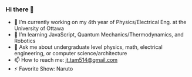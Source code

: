 ### Hi there 👋

- 🔭 I’m currently working on my 4th year of Physics/Electrical Eng. at the University of Ottawa 
- 🌱 I’m learning JavaScript, Quantum Mechanics/Thermodynamics, and Robotics
- 💬 Ask me about undergraduate level physics, math, electrical engineering, or computer science/architecture
- 📫 How to reach me: jt.tam514@gmail.com
- ⚡ Favorite Show: Naruto
